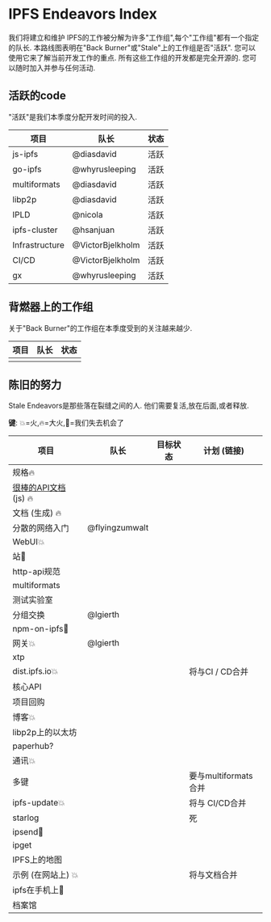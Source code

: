 
# IPFS Endeavors Index

我们将建立和维护 IPFS的工作被分解为许多"工作组",每个"工作组"都有一个指定的队长. 本路线图表明在"Back Burner"或"Stale"上的工作组是否"活跃". 您可以使用它来了解当前开发工作的重点. 所有这些工作组的开发都是完全开源的. 您可以随时加入并参与任何活动. 

## 活跃的code

"活跃"是我们本季度分配开发时间的投入. 

| 项目           | 队长               | 状态  |
|----------------|----------------|--------|
| js-ipfs        | @diasdavid | 活跃 |
| go-ipfs        | @whyrusleeping | 活跃 |
| multiformats   | @diasdavid | 活跃 |
| libp2p         | @diasdavid | 活跃 |
| IPLD           | @nicola | 活跃 |
| ipfs-cluster   | @hsanjuan | 活跃 |
| Infrastructure | @VictorBjelkholm | 活跃 |
| CI/CD          | @VictorBjelkholm | 活跃 |
| gx             | @whyrusleeping | 活跃 |

## 背燃器上的工作组

关于"Back Burner"的工作组在本季度受到的关注越来越少. 

| 项目  | 队长  | 状态  |
| --- | --- | --- |
|     |     |     |

## 陈旧的努力

Stale Endeavors是那些落在裂缝之间的人. 他们需要复活,放在后面,或者释放. 

**键**: 💥=火,🔥=大火,🎣=我们失去机会了

| 项目                                                                                    | 队长             | 目标状态 | 计划 (链接)     |
| ------------------------------------------------------------------------------------- | -------------- | ---- | ----------- |
| 规格🔥                                                                                  |                |      |             |
| [很棒的API文档](https://github.com/ipfs/js-ipfs/issues/615#issuecomment-272160177) (js) 🔥 |                |      |             |
| 文档 (生成) 🔥                                                                            |                |      |             |
| 分散的网络入门                                                                               | @flyingzumwalt |      |             |
| WebUI💥                                                                               |                |      |             |
| 站🎣                                                                                   |                |      |             |
| http-api规范                                                                            |                |      |             |
| multiformats                                                                          |                |      |             |
| 测试实验室                                                                                 |                |      |             |
| 分组交换                                                                                  | @lgierth       |      |             |
| npm-on-ipfs🎣                                                                         |                |      |             |
| 网关💥                                                                                  | @lgierth       |      |             |
| xtp                                                                                   |                |      |             |
| dist.ipfs.io💥                                                                        |                |      | 将与CI / CD合并 |
| 核心API                                                                                 |                |      |             |
| 项目回购                                                                                  |                |      |             |
| 博客💥                                                                                  |                |      |             |
| libp2p上的以太坊                                                                           |                |      |             |
| paperhub?                                                                             |                |      |             |
| 通讯💥                                                                                  |                |      |             |
| 多键                                                                                    |                |      | 要与multiformats合并     |
| ipfs-update💥                                                                         |                |      | 将与 CI/CD合并 |
| starlog                                                                               |                |      | 死           |
| ipsend🎣                                                                                   |                |      |             |
| ipget                                                                                 |                |      |             |
| IPFS上的地图                                                                              |                |      |             |
| 示例 (在网站上) 💥                                                                          |                |      | 将与文档合并      |
| ipfs在手机上🎣                                                                            |                |      |             |
| 档案馆                                                                                   |                |      |             |
